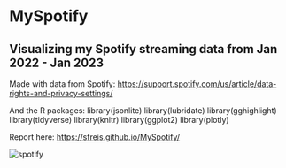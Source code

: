 # MySpotify
## Visualizing my Spotify streaming data from Jan 2022 - Jan 2023

Made with data from Spotify: https://support.spotify.com/us/article/data-rights-and-privacy-settings/

And the R packages: 
library(jsonlite)
library(lubridate)
library(gghighlight)
library(tidyverse)
library(knitr)
library(ggplot2)
library(plotly)

Report here: https://sfreis.github.io/MySpotify/

![spotify](https://user-images.githubusercontent.com/54371512/226496000-12e98bf8-df72-4aa5-8268-3b1b3c17c3ff.png)
